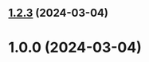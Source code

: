 ## [1.2.3](https://github.com/alinamolokova/git-extended/compare/1.0.0...1.2.3) (2024-03-04)



# 1.0.0 (2024-03-04)



